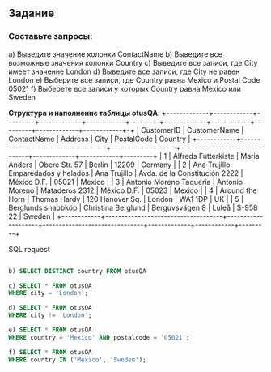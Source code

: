 ## Задание
### Составьте запросы:
a) Выведите значение колонки ContactName
b) Выведите все возможные значения колонки Country
c) Выведите все записи, где City имеет значение London
d) Выведите все записи, где City не равен London
e) Выберите все записи, где Country равна Mexico и Postal Code 05021
f) Выберете все записи у которых Country равна Mexico или Sweden

**Структура и наполнение таблицы otusQA**:
+-------------+------------+---------+-------------+------------+---------+-------------+------------+---------+-------------+------------+-+
| CustomerID | CustomerName                       | ContactName        | Address                       | City        | PostalCode | Country |
+------------+------------------------------------+--------------------+-------------------------------+-------------+------------+---------+
| 1          | Alfreds Futterkiste                | Maria Anders       | Obere Str. 57                 | Berlin      | 12209      | Germany |
| 2          | Ana Trujillo Emparedados y helados | Ana Trujillo       | Avda. de la Constitución 2222 | México D.F. | 05021      | Mexico  |
| 3          | Antonio Moreno Taquería            | Antonio Moreno     | Mataderos 2312                | México D.F. | 05023      | Mexico  |
| 4          | Around the Horn                    | Thomas Hardy       | 120 Hanover Sq.               | London      | WA1 1DP    | UK      |
| 5          | Berglunds snabbköp                 | Christina Berglund | Berguvsvägen 8                | Luleå       | S-958 22   | Sweden  |
+------------+------------------------------------+--------------------+-------------------------------+-------------+------------+---------+

SQL request
```SQL a) SELECT contactname FROM otusQA

b) SELECT DISTINCT country FROM otusQA

c) SELECT * FROM otusQA
WHERE city = 'London';

d) SELECT * FROM otusQA
WHERE city != 'London';

e) SELECT * FROM otusQA
WHERE country = 'Mexico' AND postalcode = '05021';

f) SELECT * FROM otusQA
WHERE country IN ('Mexico', 'Sweden');
```
